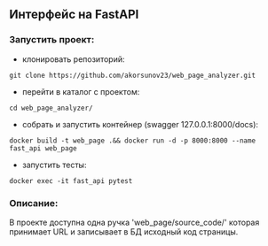 ## Интерфейс на FastAPI

### Запустить проект:
- клонировать репозиторий:
```angular2html
git clone https://github.com/akorsunov23/web_page_analyzer.git
```
- перейти в каталог с проектом:
```
cd web_page_analyzer/
```
- собрать и запустить контейнер (swagger 127.0.0.1:8000/docs):
```angular2html
docker build -t web_page .&& docker run -d -p 8000:8000 --name fast_api web_page
```
- запустить тесты:
```angular2html
docker exec -it fast_api pytest
```

### Описание:
В проекте доступна одна ручка 'web_page/source_code/' которая принимает URL и записывает в БД исходный код страницы.
